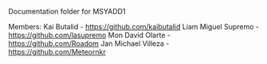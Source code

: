 Documentation folder for MSYADD1

Members:
Kai Butalid - https://github.com/kaibutalid
Liam Miguel Supremo - https://github.com/lasupremo
Mon David Olarte - https://github.com/Roadom
Jan Michael Villeza - https://github.com/Meteornkr
